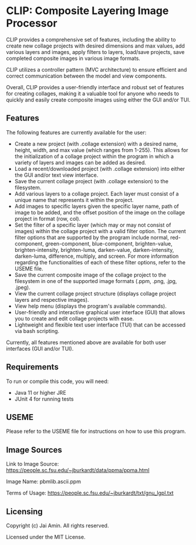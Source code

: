 # CLIP: Composite Layering Image Processor

CLIP provides a comprehensive set of features, including the ability to create new collage projects with desired dimensions and max values, add various layers and images, apply filters to layers, load/save projects, save completed composite images in various image formats.

CLIP utilizes a controller pattern (MVC architecture) to ensure efficient and correct communication between the model and view components.

Overall, CLIP provides a user-friendly interface and robust set of features for creating collages, making it a valuable tool for anyone who needs to quickly and easily create composite images using either the GUI and/or TUI.

## Features

The following features are currently available for the user:
- Create a new project (with .collage extension) with a desired name, height, width, and max value (which ranges from 1-255). This allows for the initialization of a collage project within the program in which a variety of layers and images can be added as desired.
- Load a recent/downloaded project (with .collage extension) into either the GUI and/or text view interface.
- Save the current collage project (with .collage extension) to the filesystem.
- Add various layers to a collage project. Each layer must consist of a unique name that represents it within the project.
- Add images to specific layers given the specific layer name, path of image to be added, and the offset position of the image on the collage project in format (row, col).
- Set the filter of a specific layer (which may or may not consist of images) within the collage project with a valid filter option. The current filter options that are supported by the program include normal, red-component, green-component, blue-component, brighten-value, brighten-intensity, brighten-luma, darken-value, darken-intensity, darken-luma, difference, multiply, and screen. For more information regarding the functionalities of each of these filter options, refer to the USEME file.
- Save the current composite image of the collage project to the filesystem in one of the supported image formats (.ppm, .png, .jpg, .jpeg).
- View the current collage project structure (displays collage project layers and respective images).
- View help menu (displays the program's available commands).
- User-friendly and interactive graphical user interface (GUI) that allows you to create and edit collage projects with ease. 
- Lightweight and flexible text user interface (TUI) that can be accessed via bash scripting.

Currently, all features mentioned above are available for both user interfaces (GUI and/or TUI).

## Requirements

To run or compile this code, you will need:

- Java 11 or higher JRE
- JUnit 4 for running tests

## USEME

Please refer to the USEME file for instructions on how to use this program.

## Image Sources

Link to Image Source: https://people.sc.fsu.edu/~jburkardt/data/ppma/ppma.html

Image Name: pbmlib.ascii.ppm

Terms of Usage: https://people.sc.fsu.edu/~jburkardt/txt/gnu_lgpl.txt

## Licensing
Copyright (c) Jai Amin. All rights reserved.

Licensed under the MIT License.
